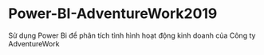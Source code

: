 # Power-BI-AdventureWork2019
Sử dụng Power Bi để phân tích tình hình hoạt động kinh doanh của Công ty AdventureWork
